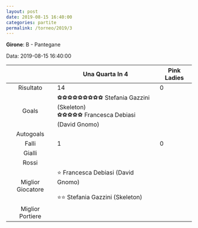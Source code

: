 ```yaml
---
layout: post
date: 2019-08-15 16:40:00
categories: partite
permalink: /torneo/2019/3
---
```

**Girone**: B - Pantegane

Data: 2019-08-15 16:40:00

| | Una Quarta In 4 | Pink Ladies |
|:-----:|-----|-----|
Risultato|14|0
Goals|⚽⚽⚽⚽⚽⚽⚽⚽⚽ Stefania Gazzini (Skeleton)<br/>⚽⚽⚽⚽⚽ Francesca Debiasi (David Gnomo)|
Autogoals||
Falli|1|0
Gialli||
Rossi||
Miglior Giocatore|⭐ Francesca Debiasi (David Gnomo)<br/><br/>⭐⭐ Stefania Gazzini (Skeleton)<br/>|
Miglior Portiere||